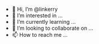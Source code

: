 - 👋 Hi, I’m @linkerry
- 👀 I’m interested in ...
- 🌱 I’m currently learning ...
- 💞️ I’m looking to collaborate on ...
- 📫 How to reach me ...

<!---
linkerry/linkerry is a ✨ special ✨ repository because its `README.md` (this file) appears on your GitHub profile.
You can click the Preview link to take a look at your changes.
--->
